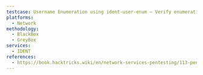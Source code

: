 ```yaml
---
testcase: Username Enumeration using ident-user-enum – Verify enumeration results with ident-user-enum <IP> <port1> <port2> ... (try all open TCP service ports found during enumeration)
platforms: 
  - Network
methodology: 
  - BlackBox
  - GreyBox
services:
  - IDENT
references:
  - https://book.hacktricks.wiki/en/network-services-pentesting/113-pentesting-ident.html
---
```

